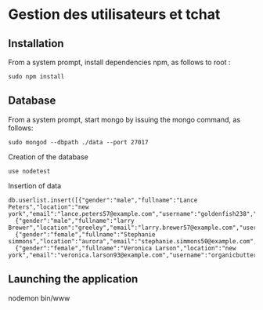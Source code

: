 # Gestion des utilisateurs et tchat

## Installation

From a system prompt, install dependencies npm, as follows to root :

```
sudo npm install
```

## Database

From a system prompt, start mongo by issuing the mongo command, as follows:

```
sudo mongod --dbpath ./data --port 27017
```

Creation of the database

```
use nodetest
```

Insertion of data

```
db.userlist.insert([{"gender":"male","fullname":"Lance Peters","location":"new york","email":"lance.peters57@example.com","username":"goldenfish238","password":"manchester","age":"32","picture":"http://api.randomuser.me/portraits/men/54.jpg"},
  {"gender":"male","fullname":"larry Brewer","location":"greeley","email":"larry.brewer57@example.com","username":"greengoose535","password":"snapon","age":45,"picture":"http://api.randomuser.me/portraits/men/32.jpg"},
  {"gender":"female","fullname":"Stephanie simmons","location":"aurora","email":"stephanie.simmons50@example.com","username":"whitemouse257","age":"27","password":"john","picture":"http://api.randomuser.me/portraits/women/90.jpg"},
  {"gender":"female","fullname":"Veronica Larson","location":"new york","email":"veronica.larson93@example.com","username":"organicbutterfly844","password":"easton","age":24,"picture":"http://api.randomuser.me/portraits/women/65.jpg"}])
```

## Launching the application

nodemon bin/www
